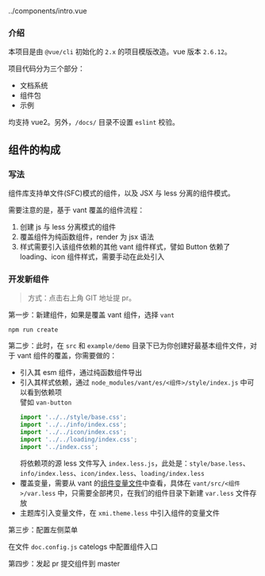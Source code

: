 <demo-code self>
../components/intro.vue
</demo-code>

### 介绍

本项目是由 `@vue/cli` 初始化的 `2.x` 的项目模版改造。vue 版本 `2.6.12`。


项目代码分为三个部分：

- 文档系统
- 组件包
- 示例

均支持 vue2。另外，`/docs/` 目录不设置 `eslint` 校验。

## 组件的构成

### 写法

组件库支持单文件(SFC)模式的组件，以及 JSX 与 less 分离的组件模式。

需要注意的是，基于 vant 覆盖的组件流程：

1. 创建 js 与 less 分离模式的组件
2. 覆盖组件为纯函数组件，render 为 jsx 语法
3. 样式需要引入该组件依赖的其他 vant 组件样式，譬如 Button 依赖了 loading、icon 组件样式，需要手动在此处引入

### 开发新组件

> 方式：点击右上角 GIT 地址提 pr。

第一步：新建组件，如果是覆盖 vant 组件，选择 `vant`

```
npm run create
```

第二步：此时，在 `src` 和 `example/demo` 目录下已为你创建好最基本组件文件，对于 vant 组件的覆盖，你需要做的：

- 引入其 esm 组件，通过纯函数组件导出
- 引入其样式依赖，通过 `node_modules/vant/es/<组件>/style/index.js` 中可以看到依赖项  
    譬如 `van-button`
    ```js
    import '../../style/base.css';
    import '../../info/index.css';
    import '../../icon/index.css';
    import '../../loading/index.css';
    import '../index.css';
    ```
    将依赖项的源 less 文件写入 `index.less.js`，此处是：`style/base.less`、`info/index.less`、`icon/index.less`、`loading/index.less`
- 覆盖变量，需要从 vant 的[组件变量文件](https://github.com/youzan/vant/blob/dev/src/checkbox/var.less)中查看，具体在 `vant/src/<组件>/var.less` 中，只需要全部拷贝，在我们的组件目录下新建 `var.less` 文件存放
- 主题库引入变量文件，在 `xmi.theme.less` 中引入组件的变量文件

第三步：配置左侧菜单

  在文件 `doc.config.js` catelogs 中配置组件入口

第四步：发起 pr 提交组件到 master
